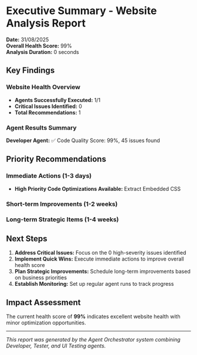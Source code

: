 # Executive Summary - Website Analysis Report

**Date:** 31/08/2025  
**Overall Health Score:** 99%  
**Analysis Duration:** 0 seconds

## Key Findings

### Website Health Overview
- **Agents Successfully Executed:** 1/1
- **Critical Issues Identified:** 0
- **Total Recommendations:** 1

### Agent Results Summary

**Developer Agent:** ✅ Code Quality Score: 99%, 45 issues found

## Priority Recommendations

### Immediate Actions (1-3 days)
- **High Priority Code Optimizations Available:** Extract Embedded CSS

### Short-term Improvements (1-2 weeks)


### Long-term Strategic Items (1-4 weeks)


## Next Steps

1. **Address Critical Issues:** Focus on the 0 high-severity issues identified
2. **Implement Quick Wins:** Execute immediate actions to improve overall health score
3. **Plan Strategic Improvements:** Schedule long-term improvements based on business priorities
4. **Establish Monitoring:** Set up regular agent runs to track progress

## Impact Assessment

The current health score of **99%** indicates excellent website health with minor optimization opportunities.

---

*This report was generated by the Agent Orchestrator system combining Developer, Tester, and UI Testing agents.*